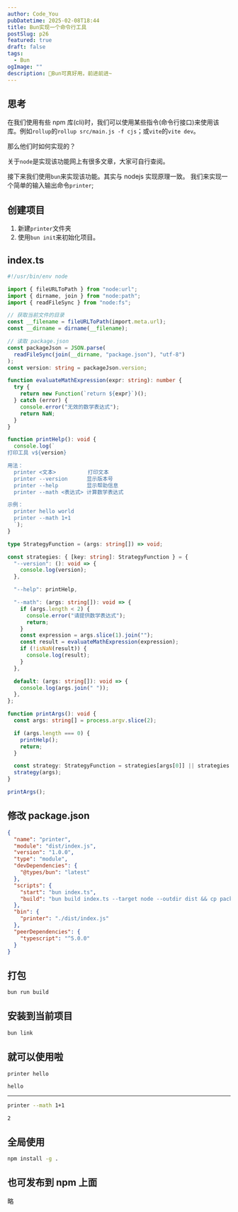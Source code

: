 ```yaml
---
author: Code_You
pubDatetime: 2025-02-08T18:44
title: Bun实现一个命令行工具
postSlug: p26
featured: true
draft: false
tags:
  - Bun
ogImage: ""
description: 🎯Bun可真好用，前进前进~
---
```


## 思考

在我们使用有些 npm 库(cli)时，我们可以使用某些指令(命令行接口)来使用该库。例如`rollup`的`rollup src/main.js -f cjs`；或`vite`的`vite dev`。

那么他们时如何实现的？

关于`node`是实现该功能网上有很多文章，大家可自行查阅。

接下来我们使用`bun`来实现该功能。其实与 nodejs 实现原理一致。
我们来实现一个简单的输入输出命令`printer`;

## 创建项目

1. 新建`printer`文件夹
2. 使用`bun init`来初始化项目。

## index.ts

```typescript
#!/usr/bin/env node

import { fileURLToPath } from "node:url";
import { dirname, join } from "node:path";
import { readFileSync } from "node:fs";

// 获取当前文件的目录
const __filename = fileURLToPath(import.meta.url);
const __dirname = dirname(__filename);

// 读取 package.json
const packageJson = JSON.parse(
  readFileSync(join(__dirname, "package.json"), "utf-8")
);
const version: string = packageJson.version;

function evaluateMathExpression(expr: string): number {
  try {
    return new Function(`return ${expr}`)();
  } catch (error) {
    console.error("无效的数学表达式");
    return NaN;
  }
}

function printHelp(): void {
  console.log(`
打印工具 v${version}

用法：
  printer <文本>          打印文本
  printer --version      显示版本号
  printer --help         显示帮助信息
  printer --math <表达式> 计算数学表达式

示例：
  printer hello world
  printer --math 1+1
  `);
}

type StrategyFunction = (args: string[]) => void;

const strategies: { [key: string]: StrategyFunction } = {
  "--version": (): void => {
    console.log(version);
  },

  "--help": printHelp,

  "--math": (args: string[]): void => {
    if (args.length < 2) {
      console.error("请提供数学表达式");
      return;
    }
    const expression = args.slice(1).join("");
    const result = evaluateMathExpression(expression);
    if (!isNaN(result)) {
      console.log(result);
    }
  },

  default: (args: string[]): void => {
    console.log(args.join(" "));
  },
};

function printArgs(): void {
  const args: string[] = process.argv.slice(2);

  if (args.length === 0) {
    printHelp();
    return;
  }

  const strategy: StrategyFunction = strategies[args[0]] || strategies.default;
  strategy(args);
}

printArgs();
```

## 修改 package.json

```json
{
  "name": "printer",
  "module": "dist/index.js",
  "version": "1.0.0",
  "type": "module",
  "devDependencies": {
    "@types/bun": "latest"
  },
  "scripts": {
    "start": "bun index.ts",
    "build": "bun build index.ts --target node --outdir dist && cp package.json dist"
  },
  "bin": {
    "printer": "./dist/index.js"
  },
  "peerDependencies": {
    "typescript": "^5.0.0"
  }
}
```

## 打包

```bash
bun run build
```

## 安装到当前项目

```bash
bun link
```

## 就可以使用啦

```bash
printer hello
```

```text
hello
```

---

```bash
printer --math 1+1
```

```text
2
```

## 全局使用

```bash
npm install -g .
```

## 也可发布到 npm 上面

略
